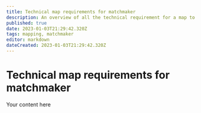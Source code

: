 ```yaml
---
title: Technical map requirements for matchmaker
description: An overview of all the technical requirement for a map to be allowed to the matchmaker
published: true
date: 2023-01-03T21:29:42.320Z
tags: mapping, matchmaker
editor: markdown
dateCreated: 2023-01-03T21:29:42.320Z
---
```


# Technical map requirements for matchmaker
Your content here